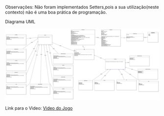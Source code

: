Observações:
Não foram implementados Setters,pois a sua utilização(neste contexto) não é uma boa prática de programação.

Diagrama UML

![](diagrama.png?raw=true "Diagrama UML")

Link para o Video:
[Video do Jogo](https://youtu.be/pw-z0s4k35Y)

